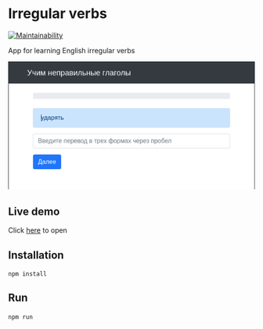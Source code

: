# Irregular verbs

[![Maintainability](https://api.codeclimate.com/v1/badges/b8876ae8d2199e8da902/maintainability)](https://codeclimate.com/github/const-y/irregular-verbs/maintainability)

App for learning English irregular verbs

![Irregular verbs](./public/screen.png)

## Live demo
Click [here](https://irregular-verbs-const-y.netlify.app/) to open

## Installation
```shell
npm install
```
## Run
```shell
npm run
```
